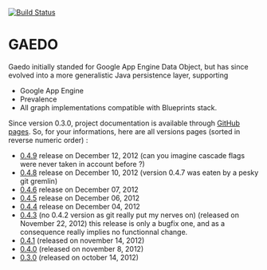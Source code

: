 [![Build Status](https://buildhive.cloudbees.com/job/Riduidel/job/gaedo/badge/icon)](https://buildhive.cloudbees.com/job/Riduidel/job/gaedo/)

GAEDO
=====

Gaedo initially standed for Google App Engine Data Object, but has since evolved into a more generalistic Java persistence layer, supporting

* Google App Engine
* Prevalence
* All graph implementations compatible with Blueprints stack.

Since version 0.3.0, project documentation is available through [GitHub pages][1]. So, for your informations, here are all versions pages (sorted in reverse numeric order) : 

 * [0.4.9][2] release on December 12, 2012 (can you imagine cascade flags were never taken in account before ?)
 * [0.4.8][3] release on December 10, 2012 (version 0.4.7 was eaten by a pesky git gremlin)
 * [0.4.6][4] release on December 07, 2012
 * [0.4.5][5] release on December 06, 2012
 * [0.4.4][6] release on December 04, 2012
 * [0.4.3][7] (no 0.4.2 version as git really put my nerves on) (released on November 22, 2012) this release is only a bugfix one, and as a consequence really implies no functionnal change.
 * [0.4.1][8] (released on november 14, 2012)
 * [0.4.0][9] (released on november 8, 2012)
 * [0.3.0][10] (released on october 14, 2012)


  [1]: http://pages.github.com/
  [2]: http://riduidel.github.com/gaedo/site/0.4.9/
  [3]: http://riduidel.github.com/gaedo/site/0.4.1/
  [4]: http://riduidel.github.com/gaedo/site/0.4.1/
  [5]: http://riduidel.github.com/gaedo/site/0.4.1/
  [6]: http://riduidel.github.com/gaedo/site/0.4.1/
  [7]: http://riduidel.github.com/gaedo/site/0.4.1/
  [8]: http://riduidel.github.com/gaedo/site/0.4.1/
  [9]: http://riduidel.github.com/gaedo/site/0.4.0/
  [10]: http://riduidel.github.com/gaedo/site/0.4.1/
